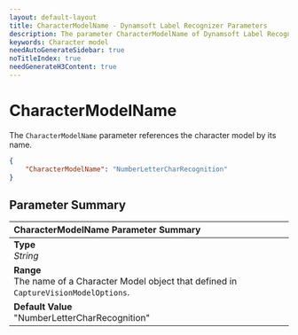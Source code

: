 ```yaml
---
layout: default-layout
title: CharacterModelName - Dynamsoft Label Recognizer Parameters
description: The parameter CharacterModelName of Dynamsoft Label Recognizer defines the name of character models.
keywords: Character model
needAutoGenerateSidebar: true
noTitleIndex: true
needGenerateH3Content: true
---
```


# CharacterModelName

The `CharacterModelName` parameter references the character model by its name.

```json
{
    "CharacterModelName": "NumberLetterCharRecognition"
}
```

## Parameter Summary

| CharacterModelName Parameter Summary |
| :----------------------------------- |
| **Type**<br>*String* |
| **Range**<br>The name of a Character Model object that defined in `CaptureVisionModelOptions`. |
| **Default Value**<br>"NumberLetterCharRecognition" |
